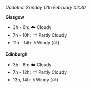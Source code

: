 *Updated: Sunday 12th February 02:30*

**Glasgow**

* 3h - 6h: :cloud: Cloudy
* 7h - 10h: :partly_sunny: Partly Cloudy
* 11h - 14h: :cyclone: Windy (:partly_sunny:)

**Edinburgh**

* 3h - 6h: :cloud: Cloudy
* 7h - 12h: :partly_sunny: Partly Cloudy
* 13h, 14h: :cyclone: Windy (:partly_sunny:)
